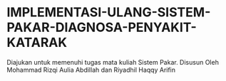 # IMPLEMENTASI-ULANG-SISTEM-PAKAR-DIAGNOSA-PENYAKIT-KATARAK
Diajukan untuk memenuhi tugas mata kuliah Sistem Pakar. 
Disusun Oleh Mohammad Rizqi Aulia Abdillah dan Riyadhil Haqqy Arifin
